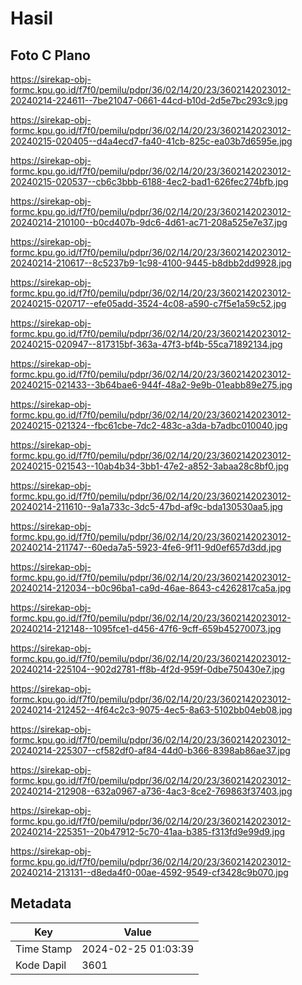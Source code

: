 # Hasil

## Foto C Plano

https://sirekap-obj-formc.kpu.go.id/f7f0/pemilu/pdpr/36/02/14/20/23/3602142023012-20240214-224611--7be21047-0661-44cd-b10d-2d5e7bc293c9.jpg

https://sirekap-obj-formc.kpu.go.id/f7f0/pemilu/pdpr/36/02/14/20/23/3602142023012-20240215-020405--d4a4ecd7-fa40-41cb-825c-ea03b7d6595e.jpg

https://sirekap-obj-formc.kpu.go.id/f7f0/pemilu/pdpr/36/02/14/20/23/3602142023012-20240215-020537--cb6c3bbb-6188-4ec2-bad1-626fec274bfb.jpg

https://sirekap-obj-formc.kpu.go.id/f7f0/pemilu/pdpr/36/02/14/20/23/3602142023012-20240214-210100--b0cd407b-9dc6-4d61-ac71-208a525e7e37.jpg

https://sirekap-obj-formc.kpu.go.id/f7f0/pemilu/pdpr/36/02/14/20/23/3602142023012-20240214-210617--8c5237b9-1c98-4100-9445-b8dbb2dd9928.jpg

https://sirekap-obj-formc.kpu.go.id/f7f0/pemilu/pdpr/36/02/14/20/23/3602142023012-20240215-020717--efe05add-3524-4c08-a590-c7f5e1a59c52.jpg

https://sirekap-obj-formc.kpu.go.id/f7f0/pemilu/pdpr/36/02/14/20/23/3602142023012-20240215-020947--817315bf-363a-47f3-bf4b-55ca71892134.jpg

https://sirekap-obj-formc.kpu.go.id/f7f0/pemilu/pdpr/36/02/14/20/23/3602142023012-20240215-021433--3b64bae6-944f-48a2-9e9b-01eabb89e275.jpg

https://sirekap-obj-formc.kpu.go.id/f7f0/pemilu/pdpr/36/02/14/20/23/3602142023012-20240215-021324--fbc61cbe-7dc2-483c-a3da-b7adbc010040.jpg

https://sirekap-obj-formc.kpu.go.id/f7f0/pemilu/pdpr/36/02/14/20/23/3602142023012-20240215-021543--10ab4b34-3bb1-47e2-a852-3abaa28c8bf0.jpg

https://sirekap-obj-formc.kpu.go.id/f7f0/pemilu/pdpr/36/02/14/20/23/3602142023012-20240214-211610--9a1a733c-3dc5-47bd-af9c-bda130530aa5.jpg

https://sirekap-obj-formc.kpu.go.id/f7f0/pemilu/pdpr/36/02/14/20/23/3602142023012-20240214-211747--60eda7a5-5923-4fe6-9f11-9d0ef657d3dd.jpg

https://sirekap-obj-formc.kpu.go.id/f7f0/pemilu/pdpr/36/02/14/20/23/3602142023012-20240214-212034--b0c96ba1-ca9d-46ae-8643-c4262817ca5a.jpg

https://sirekap-obj-formc.kpu.go.id/f7f0/pemilu/pdpr/36/02/14/20/23/3602142023012-20240214-212148--1095fce1-d456-47f6-9cff-659b45270073.jpg

https://sirekap-obj-formc.kpu.go.id/f7f0/pemilu/pdpr/36/02/14/20/23/3602142023012-20240214-225104--902d2781-ff8b-4f2d-959f-0dbe750430e7.jpg

https://sirekap-obj-formc.kpu.go.id/f7f0/pemilu/pdpr/36/02/14/20/23/3602142023012-20240214-212452--4f64c2c3-9075-4ec5-8a63-5102bb04eb08.jpg

https://sirekap-obj-formc.kpu.go.id/f7f0/pemilu/pdpr/36/02/14/20/23/3602142023012-20240214-225307--cf582df0-af84-44d0-b366-8398ab86ae37.jpg

https://sirekap-obj-formc.kpu.go.id/f7f0/pemilu/pdpr/36/02/14/20/23/3602142023012-20240214-212908--632a0967-a736-4ac3-8ce2-769863f37403.jpg

https://sirekap-obj-formc.kpu.go.id/f7f0/pemilu/pdpr/36/02/14/20/23/3602142023012-20240214-225351--20b47912-5c70-41aa-b385-f313fd9e99d9.jpg

https://sirekap-obj-formc.kpu.go.id/f7f0/pemilu/pdpr/36/02/14/20/23/3602142023012-20240214-213131--d8eda4f0-00ae-4592-9549-cf3428c9b070.jpg


## Metadata

| Key        | Value               |
| ---------- | ------------------- |
| Time Stamp | 2024-02-25 01:03:39 |
| Kode Dapil | 3601                |



